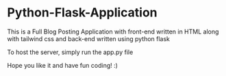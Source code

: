 # Python-Flask-Application

This is a Full Blog Posting Application with front-end written in HTML along with tailwind css and back-end written using python flask

To host the server, simply run the app.py file

Hope you like it and have fun coding! :)
